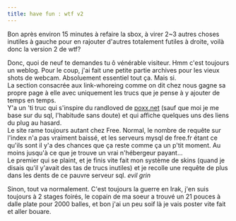 ```yaml
---
title: have fun : wtf v2
---
```


Bon après environ 15 minutes à refaire la sbox, à virer 2~3 autres choses
inutiles à gauche pour en rajouter d'autres totalement futiles à droite, voilà
donc la version 2 de wtf?

Donc, quoi de neuf te demandes tu ô vénérable visiteur. Hmm c'est toujours un
weblog. Pour le coup, j'ai fait une petite partie archives pour les vieux
shots de webcam. Absoluement essentiel tout ça. Mais si.  
La section consacrée aux link-whoreing comme on dit chez nous gagne sa propre
page à elle avec uniquement les trucs que je pense à y ajouter de temps en
temps.  
Y'a un 'ti truc qui s'inspire du randloved de [poxx.net](http://www.poxx.net)
(sauf que moi je me base sur du sql, l'habitude sans doute) et qui affiche
quelques uns des liens du plug au hasard.  
Le site rame toujours autant chez Free. Normal, le nombre de requête sur
l'index n'a pas vraiment baissé, et les serveurs mysql de free.fr étant ce
qu'ils sont il y'a des chances que ça reste comme ça un p'tit moment. Au moins
jusqu'à ce que je trouve un vrai n'hébergeur payant...  
Le premier qui se plaint, et je finis vite fait mon système de skins (quand je
disais qu'il y'avait des tas de trucs inutiles) et je recolle une requête de
plus dans les dents de ce pauvre serveur sql. *evil grin*

Sinon, tout va normalement. C'est toujours la guerre en Irak, j'en suis
toujours à 2 stages foirés, le copain de ma soeur a trouvé un 21 pouces à
dalle plate pour 2000 balles, et bon j'ai un peu soif là je vais poster vite
fait et aller bouare.

